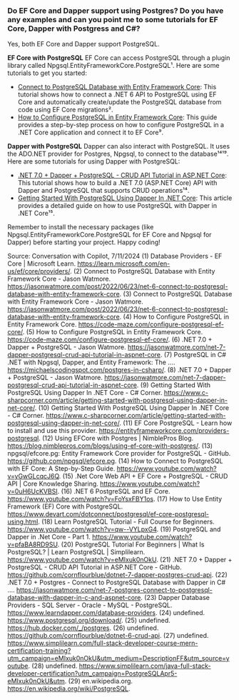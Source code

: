 ### Do EF Core and Dapper support using Postgres? Do you have any examples and can you point me to some tutorials for EF Core, Dapper with Postgress and C#?

Yes, both EF Core and Dapper support PostgreSQL.

**EF Core with PostgreSQL**
EF Core can access PostgreSQL through a plugin library called Npgsql.EntityFrameworkCore.PostgreSQL¹. Here are some tutorials to get you started:
- [Connect to PostgreSQL Database with Entity Framework Core](^2^): This tutorial shows how to connect a .NET 6 API to PostgreSQL using EF Core and automatically create/update the PostgreSQL database from code using EF Core migrations².
- [How to Configure PostgreSQL in Entity Framework Core](^9^): This guide provides a step-by-step process on how to configure PostgreSQL in a .NET Core application and connect it to EF Core⁹.

**Dapper with PostgreSQL**
Dapper can also interact with PostgreSQL. It uses the ADO.NET provider for Postgres, Npgsql, to connect to the database¹⁴¹⁹. Here are some tutorials for using Dapper with PostgreSQL:
- [.NET 7.0 + Dapper + PostgreSQL - CRUD API Tutorial in ASP.NET Core](^14^): This tutorial shows how to build a .NET 7.0 (ASP.NET Core) API with Dapper and PostgreSQL that supports CRUD operations¹⁴.
- [Getting Started With PostgreSQL Using Dapper In .NET Core](^15^): This article provides a detailed guide on how to use PostgreSQL with Dapper in .NET Core¹⁵.

Remember to install the necessary packages (like Npgsql.EntityFrameworkCore.PostgreSQL for EF Core and Npgsql for Dapper) before starting your project. Happy coding!

Source: Conversation with Copilot, 7/11/2024
(1) Database Providers - EF Core | Microsoft Learn. https://learn.microsoft.com/en-us/ef/core/providers/.
(2) Connect to PostgreSQL Database with Entity Framework Core - Jason Watmore. https://jasonwatmore.com/post/2022/06/23/net-6-connect-to-postgresql-database-with-entity-framework-core.
(3) Connect to PostgreSQL Database with Entity Framework Core - Jason Watmore. https://jasonwatmore.com/post/2022/06/23/net-6-connect-to-postgresql-database-with-entity-framework-core.
(4) How to Configure PostgreSQL in Entity Framework Core. https://code-maze.com/configure-postgresql-ef-core/.
(5) How to Configure PostgreSQL in Entity Framework Core. https://code-maze.com/configure-postgresql-ef-core/.
(6) .NET 7.0 + Dapper + PostgreSQL - Jason Watmore. https://jasonwatmore.com/net-7-dapper-postgresql-crud-api-tutorial-in-aspnet-core.
(7) PostgreSQL in C# .NET with Npgsql, Dapper, and Entity Framework: The .... https://michaelscodingspot.com/postgres-in-csharp/.
(8) .NET 7.0 + Dapper + PostgreSQL - Jason Watmore. https://jasonwatmore.com/net-7-dapper-postgresql-crud-api-tutorial-in-aspnet-core.
(9) Getting Started With PostgreSQL Using Dapper In .NET Core - C# Corner. https://www.c-sharpcorner.com/article/getting-started-with-postgresql-using-dapper-in-net-core/.
(10) Getting Started With PostgreSQL Using Dapper In .NET Core - C# Corner. https://www.c-sharpcorner.com/article/getting-started-with-postgresql-using-dapper-in-net-core/.
(11) EF Core PostgreSQL - Learn how to install and use this provider. https://entityframeworkcore.com/providers-postgresql.
(12) Using EFCore with Postgres | NimblePros Blog. https://blog.nimblepros.com/blogs/using-ef-core-with-postgres/.
(13) npgsql/efcore.pg: Entity Framework Core provider for PostgreSQL - GitHub. https://github.com/npgsql/efcore.pg.
(14) How to Connect to PostgreSQL with EF Core: A Step-by-Step Guide. https://www.youtube.com/watch?v=yGwGLcqcJ6Q.
(15) .Net Core Web API + EF Core + PostgreSQL - CRUD API | Core Knowledge Sharing. https://www.youtube.com/watch?v=0uH6UcKVBSI.
(16) .NET 6 PostgreSQL and EF Core. https://www.youtube.com/watch?v=FoYsxFBY1os.
(17) How to Use Entity Framework (EF) Core with PostgreSQL. https://www.devart.com/dotconnect/postgresql/ef-core-postgresql-using.html.
(18) Learn PostgreSQL Tutorial - Full Course for Beginners. https://www.youtube.com/watch?v=qw--VYLpxG4.
(19) PostgreSQL and Dapper in .Net Core - Part 1. https://www.youtube.com/watch?v=pfaBA8RD9SU.
(20) PostgreSQL Tutorial For Beginners | What Is PostgreSQL? | Learn PostgreSQL | Simplilearn. https://www.youtube.com/watch?v=eMIxuk0nOkU.
(21) .NET 7.0 + Dapper + PostgreSQL - CRUD API Tutorial in ASP.NET Core - GitHub. https://github.com/cornflourblue/dotnet-7-dapper-postgres-crud-api.
(22) .NET 7.0 + Postgres - Connect to PostgreSQL Database with Dapper in C# .... https://jasonwatmore.com/net-7-postgres-connect-to-postgresql-database-with-dapper-in-c-and-aspnet-core.
(23) Dapper Database Providers - SQL Server - Oracle - MySQL - PostgreSQL. https://www.learndapper.com/database-providers.
(24) undefined. https://www.postgresql.org/download/.
(25) undefined. https://hub.docker.com/_/postgres.
(26) undefined. https://github.com/cornflourblue/dotnet-6-crud-api.
(27) undefined. https://www.simplilearn.com/full-stack-developer-course-mern-certification-training?utm_campaign=eMIxuk0nOkU&utm_medium=DescriptionFF&utm_source=youtube.
(28) undefined. https://www.simplilearn.com/java-full-stack-developer-certification?utm_campaign=PostgreSQLApr5-eMIxuk0nOkU&utm.
(29) en.wikipedia.org. https://en.wikipedia.org/wiki/PostgreSQL.